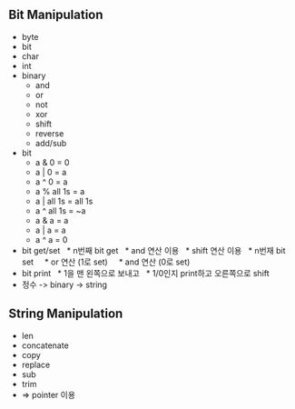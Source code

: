 ## Bit Manipulation
 * byte
 * bit
 * char
 * int 
 * binary
   * and
   * or
   * not
   * xor
   * shift
   * reverse
   * add/sub
 * bit 
   * a & 0 = 0
   * a | 0 = a
   * a ^ 0 = a
   * a % all 1s = a 
   * a | all 1s = all 1s
   * a ^ all 1s = ~a
   * a & a = a
   * a | a = a 
   * a ^ a = 0
 * bit get/set
   * n번째 bit get
     * and 연산 이용
     * shift 연산 이용
   * n번재 bit set
     * or 연산 (1로 set)
     * and 연산 (0로 set)
 * bit print
   * 1을 맨 왼쪽으로 보내고 
   * 1/0인지 print하고 오른쪽으로 shift
 * 정수 -> binary -> string

## String Manipulation
 * len
 * concatenate
 * copy
 * replace
 * sub
 * trim 
 * => pointer 이용
 
